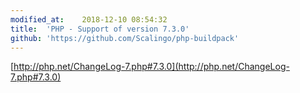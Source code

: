 ```yaml
---
modified_at:	2018-12-10 08:54:32
title:	'PHP - Support of version 7.3.0'
github: 'https://github.com/Scalingo/php-buildpack'
---
```


[http://php.net/ChangeLog-7.php#7.3.0](http://php.net/ChangeLog-7.php#7.3.0)
